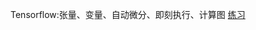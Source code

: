 Tensorflow:张量、变量、自动微分、即刻执行、计算图
[练习](https://github.com/jessie-233/python-exercise/tree/master/BDMI/WEEK9)
